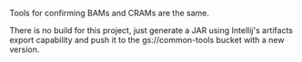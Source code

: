 Tools for confirming BAMs and CRAMs are the same.

There is no build for this project, just generate a JAR using Intellij's artifacts export capability and push it to the
gs://common-tools bucket with a new version.

